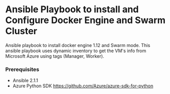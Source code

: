 # Ansible Playbook to install and Configure Docker Engine and Swarm Cluster

Ansible playbook to install docker engine 1.12 and Swarm mode. This ansible playbook uses dynamic inventory to get the VM's info from Microsoft Azure using tags (Manager, Worker).

### Prerequisites
- Ansible 2.1.1
- Azure Python SDK https://github.com/Azure/azure-sdk-for-python
